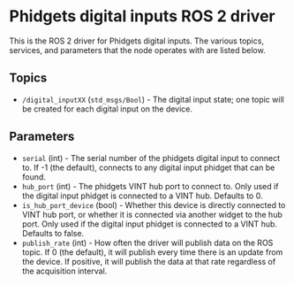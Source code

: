Phidgets digital inputs ROS 2 driver
==================================

This is the ROS 2 driver for Phidgets digital inputs.  The various topics, services, and parameters that the node operates with are listed below.

Topics
------
* `/digital_inputXX` (`std_msgs/Bool`) - The digital input state; one topic will be created for each digital input on the device.

Parameters
----------
* `serial` (int) - The serial number of the phidgets digital input to connect to.  If -1 (the default), connects to any digital input phidget that can be found.
* `hub_port` (int) - The phidgets VINT hub port to connect to.  Only used if the digital input phidget is connected to a VINT hub.  Defaults to 0.
* `is_hub_port_device` (bool) - Whether this device is directly connected to VINT hub port, or whether it is connected via another widget to the hub port.  Only used if the digital input phidget is connected to a VINT hub.  Defaults to false.
* `publish_rate` (int) - How often the driver will publish data on the ROS topic.  If 0 (the default), it will publish every time there is an update from the device.  If positive, it will publish the data at that rate regardless of the acquisition interval.
